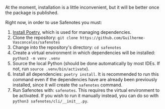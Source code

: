 At the moment, installation is a little inconvenient, but it will be better
once the package is published.

Right now, in order to use Safenotes you must:

1. [Install Poetry](https://python-poetry.org/docs/#installation), which is used for managing dependencies.
2. Clone the repository: `git clone https://github.com/Guilherme-Vasconcelos/safenotes`
3. Change into the repository's directory: `cd safenotes`
4. Create a virtual environment in which dependencies will be installed: `python3 -m venv .venv`
5. Source the local Python (should be done automatically by most IDEs. If not,
run `source .venv/bin/activate`).
6. Install all dependencies: `poetry install`. It is recommended to run this command
even if the dependencies have are already been previously installed, since it will create
the `safenotes` command.
7. Run Safenotes with: `safenotes`. This requires the virtual environment to be activated.
If you wish to run it manually instead, you can do so with `python3 safenotes/cli/__init__.py`.
